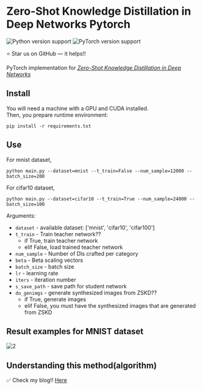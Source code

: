 # Zero-Shot Knowledge Distillation in Deep Networks Pytorch

![Python version support](https://img.shields.io/badge/python-3.6-blue.svg)
![PyTorch version support](https://img.shields.io/badge/pytorch-1.7.0-red.svg)

:star: Star us on GitHub — it helps!!

PyTorch implementation for *[Zero-Shot Knowledge Distillation in Deep Networks](https://arxiv.org/abs/1905.08114)*


## Install

You will need a machine with a GPU and CUDA installed.  
Then, you prepare runtime environment:

   ```shell
   pip install -r requirements.txt
   ```


## Use

For mnist dataset,

```shell
python main.py --dataset=mnist --t_train=False --num_sample=12000 --batch_size=200 
```

For cifar10 dataset,

```shell
python main.py --dataset=cifar10 --t_train=True --num_sample=24000 --batch_size=100
```


Arguments:

- `dataset` - available dataset: ['mnist', 'cifar10', 'cifar100']
- `t_train` - Train teacher network?? 
	- if True, train teacher network
	- elif False, load trained teacher network
- `num_sample` - Number of DIs crafted per category
- `beta` - Beta scaling vectors
- `batch_size` - batch size
- `lr` - learning rate
- `iters` - iteration number
- `s_save_path` - save path for student network
- `do_genimgs` - generate synthesized images from ZSKD??
	- if True, generate images
	- elif False, you must have the synthesized images that are generated from ZSKD


## Result examples for MNIST dataset

![2](./assets/fig1.png)


## Understanding this method(algorithm)

:white_check_mark: Check my blog!!
[Here](https://da2so.github.io/2020-08-12-Zero_Shot_Knowledge_Distillation_in_Deep_Networks/)